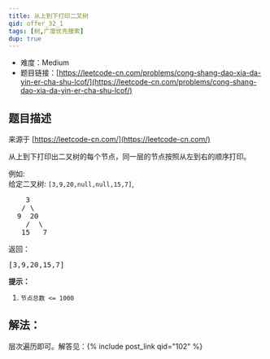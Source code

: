 ```yaml
---
title: 从上到下打印二叉树
qid: offer_32_1
tags: [树,广度优先搜索]
dup: true
---
```



- 难度：Medium
- 题目链接：[https://leetcode-cn.com/problems/cong-shang-dao-xia-da-yin-er-cha-shu-lcof/](https://leetcode-cn.com/problems/cong-shang-dao-xia-da-yin-er-cha-shu-lcof/)


## 题目描述

来源于 [https://leetcode-cn.com/](https://leetcode-cn.com/)

<p>从上到下打印出二叉树的每个节点，同一层的节点按照从左到右的顺序打印。</p>



<p>例如:<br>
给定二叉树:&nbsp;<code>[3,9,20,null,null,15,7]</code>,</p>

<pre>    3
   / \
  9  20
    /  \
   15   7
</pre>

<p>返回：</p>

<pre>[3,9,20,15,7]
</pre>



<p><strong>提示：</strong></p>

<ol>
	<li><code>节点总数 &lt;= 1000</code></li>
</ol>


## 解法：

层次遍历即可。解答见：{% include post_link qid="102" %}